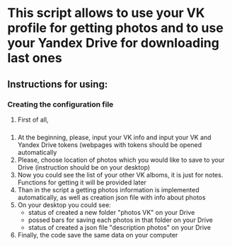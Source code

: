 # This script allows to use your VK profile for getting photos and to use your Yandex Drive for downloading last ones 

## Instructions for using:
### Creating the configuration file
1. First of all, 

### 


1. At the beginning, please, input your VK info and input your VK and Yandex Drive tokens (webpages with tokens should be opened automatically
3. Please, choose location of photos which you would like to save to your Drive (instruction should be on your desktop)
4. Now you could see the list of your other VK alboms, it is just for notes. Functions for getting it will be provided later
5. Than in the script a getting photos information is implemented automatically, as well as creation json file with info about photos
6. On your desktop you could see:
   - status of created a new folder "photos VK" on your Drive
   - possed bars for saving each photos in that folder on your Drive
   - status of created a json file "description photos" on your Drive
7. Finally, the code save the same data on your computer


